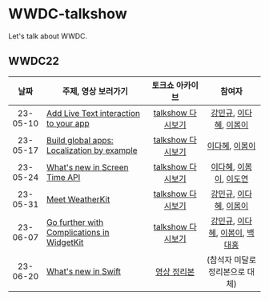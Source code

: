 # WWDC-talkshow
Let's talk about WWDC.



## WWDC22
| 날짜 | 주제, 영상 보러가기 | 토크쇼 아카이브 | 참여자 |
|:--:|----|:--:|:--:|
|  23-05-10 | [Add Live Text interaction to your app](https://developer.apple.com/videos/play/wwdc2022/10026/) | [talkshow 다시보기](https://github.com/Charming-Swift/WWDC-talkshow/tree/main/WWDC22/Add%20Live%20Text%20interaction%20to%20your%20app) | [강민규](https://github.com/KoreaMango), [이다혜](https://github.com/dahae0320), [이봄이](https://github.com/leeyi1203) |
|  23-05-17 | [Build global apps: Localization by example](https://developer.apple.com/videos/play/wwdc2022/10110/) | [talkshow 다시보기](https://github.com/Charming-Swift/WWDC-talkshow/tree/main/WWDC22/Build%20global%20apps%3A%20Localization%20by%20example) | [이다혜](https://github.com/dahae0320), [이봄이](https://github.com/leeyi1203) |
|  23-05-24 | [What's new in Screen Time API](https://developer.apple.com/videos/play/wwdc2022/110336/) | [talkshow 다시보기](https://github.com/Charming-Swift/WWDC-talkshow/tree/main/WWDC22/What's%20new%20in%20Screen%20Time%20API) | [이다혜](https://github.com/dahae0320), [이봄이](https://github.com/leeyi1203), [이도연](https://github.com/leedoyeon849) |
|  23-05-31 | [Meet WeatherKit](https://developer.apple.com/videos/play/wwdc2022/10003/) | [talkshow 다시보기](https://github.com/Charming-Swift/WWDC-talkshow/tree/main/WWDC22/Meet%20WeatherKit) | [강민규](https://github.com/KoreaMango), [이다혜](https://github.com/dahae0320), [이봄이](https://github.com/leeyi1203) |
|  23-06-07 | [Go further with Complications in WidgetKit](https://developer.apple.com/videos/play/wwdc2022/10051/) | [talkshow 다시보기](https://github.com/Charming-Swift/WWDC-talkshow/tree/main/WWDC22/Go%20further%20with%20Complications%20in%20WidgetKit) | [강민규](https://github.com/KoreaMango), [이다혜](https://github.com/dahae0320), [이봄이](https://github.com/leeyi1203), [백대홍](https://github.com/bdh3620) |
|  23-06-20 | [What's new in Swift](https://developer.apple.com/videos/play/wwdc2020/10170) | [영상 정리본](https://www.wwdcnotes.com/notes/wwdc20/10170/) | (참석자 미달로 정리본으로 대체) |
